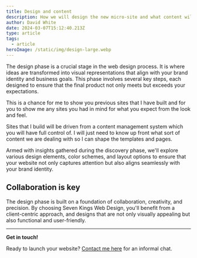 ```yaml
---
title: Design and content
description: How we will design the new micro-site and what content will power it
author: David White
date: 2024-03-07T15:12:40.213Z
type: article
tags:
  - article
heroImage: /static/img/design-large.webp
---
```

The design phase is a crucial stage in the web design process. It is where ideas are transformed into visual representations that align with your brand identity and business goals. This phase involves several key steps, each designed to ensure that the final product not only meets but exceeds your expectations.

This is a chance for me to show you previous sites that I have built and for you to show me any sites you had in mind for what you expect from the look and feel.

Sites that I build will be driven from a content management system which you will have full control of.  I will just need to know up front what sort of content we are dealing with so I can shape the templates and pages.

Armed with insights gathered during the discovery phase, we'll explore various design elements, color schemes, and layout options to ensure that your website not only captures attention but also aligns seamlessly with your brand identity.

## Collaboration is key

The design phase is built on a foundation of collaboration, creativity, and precision. By choosing Seven Kings Web Design, you'll benefit from a client-centric approach, and designs that are not only visually appealing but also functional and user-friendly.

- - -

**Get in touch!**

Ready to launch your website? [Contact me here](/about/) for an informal chat.
